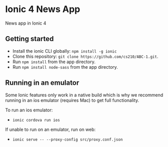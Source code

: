 # Ionic 4 News App

News app in Ionic 4

## Getting started

* Install the ionic CLI globally: `npm install -g ionic`
* Clone this repository: `git clone https://github.com/cs210/ABC-1.git`.
* Run `npm install` from the app directory.
* Run `npm install node-sass` from the app directory.

## Running in an emulator

Some Ionic features only work in a native build which is why we recommend running in an ios emulator (requires Mac) to get full functionality. 

To run an ios emulator:
* `ionic cordova run ios`

If unable to run on an emulator, run on web:
* `ionic serve -- --proxy-config src/proxy.conf.json`



